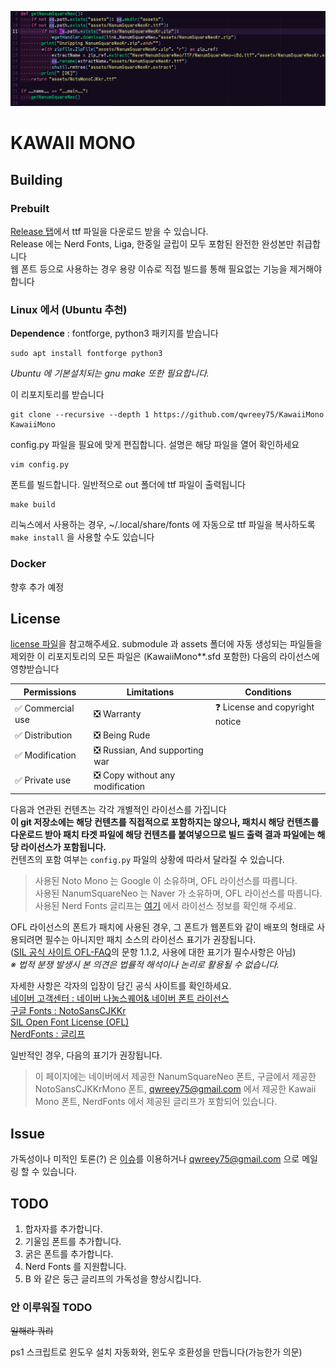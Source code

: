 
![KawaiiMono](images/fullscreen.png)

# KAWAII MONO

## Building

### Prebuilt

[Release 탭](https://github.com/qwreey75/KawaiiMono/releases/latest)에서 ttf 파일을 다운로드 받을 수 있습니다.  
Release 에는 Nerd Fonts, Liga, 한중일 글립이 모두 포함된 완전한 완성본만 취급합니다  
웹 폰트 등으로 사용하는 경우 용량 이슈로 직접 빌드를 통해 필요없는 기능을 제거해야합니다  

### Linux 에서 (Ubuntu 추천)

**Dependence** : fontforge, python3 패키지를 받습니다  
```
sudo apt install fontforge python3
```
*Ubuntu 에 기본설치되는 gnu make 또한 필요합니다.*  

이 리포지토리를 받습니다  
```
git clone --recursive --depth 1 https://github.com/qwreey75/KawaiiMono KawaiiMono
```

config.py 파일을 필요에 맞게 편집합니다. 설명은 해당 파일을 열어 확인하세요  
```
vim config.py
```

폰트를 빌드합니다. 일반적으로 out 폴더에 ttf 파일이 출력됩니다  
```
make build
```
리눅스에서 사용하는 경우, ~/.local/share/fonts 에 자동으로 ttf 파일을 복사하도록 `make install` 을 사용할 수도 있습니다  

### Docker

향후 추가 예정  

## License

[license 파일](https://github.com/qwreey75/KawaiiMono/blob/master/license)을 참고해주세요.
submodule 과 assets 폴더에 자동 생성되는 파일들을 제외한 이 리포지토리의 모든 파일은 (KawaiiMono**.sfd 포함한) 다음의 라이선스에 영향받습니다  

| Permissions | Limitations | Conditions |
|-------------|-------------|------------|
| ✅ Commercial use | ❎ Warranty | ❓ License and copyright notice |
| ✅ Distribution | ❎ Being Rude | |
| ✅ Modification | ❎ Russian, And supporting war | |
| ✅ Private use | ❎ Copy without any modification | |

다음과 연관된 컨텐츠는 각각 개별적인 라이선스를 가집니다  
**이 git 저장소에는 해당 컨텐츠를 직접적으로 포함하지는 않으나, 패치시 해당 컨텐츠를 다운로드 받아 패치 타겟 파일에 해당 컨텐츠를 붙여넣으므로 빌드 출력 결과 파일에는 해당 라이선스가 포함됩니다.**  
컨텐츠의 포함 여부는 `config.py` 파일의 상황에 따라서 달라질 수 있습니다.

> 사용된 Noto Mono 는 Google 이 소유하며, OFL 라이선스를 따릅니다.  
> 사용된 NanumSquareNeo 는 Naver 가 소유하며, OFL 라이선스를 따릅니다.  
> 사용된 Nerd Fonts 글리프는 [여기](https://github.com/ryanoasis/nerd-fonts/blob/master/license-audit.md) 에서 라이선스 정보를 확인해 주세요.  

OFL 라이선스의 폰트가 패치에 사용된 경우, 그 폰트가 웹폰트와 같이 배포의 형태로 사용되려면 필수는 아니지만 패치 소스의 라이선스 표기가 권장됩니다.  
([SIL 공식 사이트 OFL-FAQ](https://scripts.sil.org/OFL-FAQ_web)의 문항 1.1.2, 사용에 대한 표기가 필수사항은 아님)  
*※ 법적 분쟁 발생시 본 의견은 법률적 해석이나 논리로 활용될 수 없습니다.*  

자세한 사항은 각자의 입장이 담긴 공식 사이트를 확인하세요.  
[네이버 고객센터 : 네이버 나눔스퀘어& 네이버 폰트 라이선스](https://help.naver.com/service/30016/contents/18088?osType=PC&lang=ko)  
[구글 Fonts : NotoSansCJKKr](https://fonts.google.com/noto/specimen/Noto+Sans+KR/about)  
[SIL Open Font License (OFL)](https://scripts.sil.org/cms/scripts/page.php?site_id=nrsi&id=OFL)  
[NerdFonts : 글리프](https://github.com/ryanoasis/nerd-fonts/blob/master/license-audit.md)  

일반적인 경우, 다음의 표기가 권장됩니다.  

> 이 페이지에는 네이버에서 제공한 NanumSquareNeo 폰트, 구글에서 제공한 NotoSansCJKKrMono 폰트, qwreey75@gmail.com 에서 제공한 Kawaii Mono 폰트, NerdFonts 에서 제공된 글리프가 포함되어 있습니다.

## Issue

가독성이나 미적인 토론(?) 은 [이슈](https://github.com/qwreey75/KawaiiMono/issues/new)를 이용하거나 qwreey75@gmail.com 으로 메일링 할 수 있습니다.  

## TODO

1. 합자자를 추가합니다.
2. 기울임 폰트를 추가합니다.
3. 굵은 폰트를 추가합니다.
4. Nerd Fonts 를 지원합니다.
5. B 와 같은 둥근 글리프의 가독성을 향상시킵니다.

### 안 이루워질 TODO

~~일해라 쿼리~~

ps1 스크립트로 윈도우 설치 자동화와, 윈도우 호환성을 만듭니다(가능한가 의문)  
